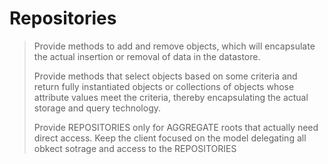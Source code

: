 # Repositories

> Provide methods to add and remove objects, which will encapsulate the actual insertion or removal of data in the datastore.
>
> Provide methods that select objects based on some criteria and return fully instantiated objects or collections of objects whose attribute values meet the criteria, thereby encapsulating the actual storage and query technology.
>
> Provide REPOSITORIES only for AGGREGATE roots that actually need direct access. Keep the client focused on the model delegating all obkect sotrage and access to the REPOSITORIES
